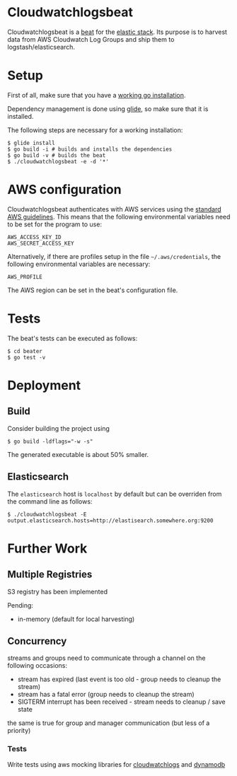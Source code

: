# Cloudwatchlogsbeat

Cloudwatchlogsbeat is a [beat](https://www.elastic.co/products/beats) for
the [elastic stack](https://www.elastic.co/products). Its purpose is
to harvest data from AWS Cloudwatch Log Groups and ship them to
logstash/elasticsearch.

# Setup

First of all, make sure that you have
a [working go installation](https://golang.org/doc/install).

Dependency management is done using [glide](https://glide.sh/), so
make sure that it is installed.

The following steps are necessary for a working installation:

    $ glide install
    $ go build -i # builds and installs the dependencies
    $ go build -v # builds the beat
    $ ./cloudwatchlogsbeat -e -d '*'

# AWS configuration

Cloudwatchlogsbeat authenticates with AWS services using
the
[standard AWS guidelines](https://aws.amazon.com/blogs/security/a-new-and-standardized-way-to-manage-credentials-in-the-aws-sdks/). This
means that the following environmental variables need to be set for
the program to use:

    AWS_ACCESS_KEY_ID
    AWS_SECRET_ACCESS_KEY

Alternatively, if there are profiles setup in the file
`~/.aws/credentials`, the following environmental variables are
necessary:

    AWS_PROFILE

The AWS region can be set in the beat's configuration file.

# Tests

The beat's tests can be executed as follows:

    $ cd beater
    $ go test -v

# Deployment

## Build

Consider building the project using

    $ go build -ldflags="-w -s"

The generated executable is about 50% smaller.

## Elasticsearch

The `elasticsearch` host is `localhost` by default but can be
overriden from the command line as follows:

    $ ./cloudwatchlogsbeat -E output.elasticsearch.hosts=http://elastisearch.somewhere.org:9200

# Further Work

## Multiple Registries

S3 registry has been implemented

Pending:
* in-memory (default for local harvesting)

## Concurrency

streams and groups need to communicate through a channel on the
following occasions:

* stream has expired (last event is too old - group needs to cleanup
  the stream)
* stream has a fatal error (group needs to cleanup
  the stream)
* SIGTERM interrupt has been received - stream needs to cleanup / save
  state

the same is true for group and manager communication (but less of a
priority)

### Tests

Write tests using aws mocking libraries
for
[cloudwatchlogs](https://docs.aws.amazon.com/sdk-for-go/api/service/cloudwatchlogs/cloudwatchlogsiface/) and
[dynamodb](https://docs.aws.amazon.com/sdk-for-go/api/service/dynamodb/dynamodbiface/)
